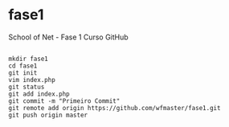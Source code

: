 # fase1
School of Net - Fase 1 Curso GitHub

<code>
mkdir fase1
cd fase1
git init
vim index.php
git status
git add index.php
git commit -m "Primeiro Commit"
git remote add origin https://github.com/wfmaster/fase1.git
git push origin master
</code>
